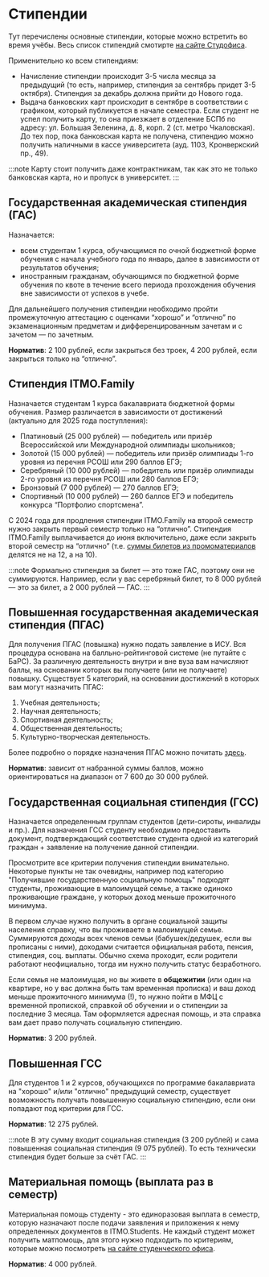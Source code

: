 # Стипендии

Тут перечислены основные стипендии, которые можно встретить во время учёбы. Весь список стипендий смотирте [на сайте Студофиса](https://student.itmo.ru/ru/scholarship/).

Применительно ко всем стипендиям:

- Начисление стипендии происходит 3-5 числа месяца за предыдущий (то есть, например, стипендия за сентябрь придет 3-5 октября). Стипендия за декабрь должна прийти до Нового года.
- Выдача банковских карт происходит в сентябре в соответствии с графиком, который публикуется в начале семестра. Если студент не успел получить карту, то она приезжает в отделение БСПб по адресу: ул. Большая Зеленина, д. 8, корп. 2 (ст. метро Чкаловская). До тех пор, пока банковская карта не получена, стипендию можно получить наличными в кассе университета (ауд. 1103, Кронверкский пр., 49).

:::note
Карту стоит получить даже контрактникам, так как это не только банковская карта, но и пропуск в университет.
:::

## Государственная академическая стипендия (ГАС)

Назначается:

- всем студентам 1 курса, обучающимся по очной бюджетной форме обучения с начала учебного года по январь, далее в зависимости от результатов обучения;
- иностранным гражданам, обучающимся по бюджетной форме обучения по квоте в течение всего периода прохождения обучения вне зависимости от успехов в учебе.

Для дальнейшего получения стипендии необходимо пройти промежуточную аттестацию с оценками “хорошо” и “отлично” по экзаменационным предметам и дифференцированным зачетам и с зачетом — по зачетным.

**Норматив**: 2 100 рублей, если закрыться без троек, 4 200 рублей, если закрыться только на “отлично”.

## Стипендия ITMO.Family

Назначается студентам 1 курса бакалавриата бюджетной формы обучения. Размер различается в зависимости от достижений (актуально для 2025 года поступления):

- Платиновый (25 000 рублей) — победитель или призёр Всероссийской или Международной олимпиады школьников;
- Золотой (15 000 рублей) — победитель или призёр олимпиады 1-го уровня из перечня РСОШ или 290 баллов ЕГЭ;
- Серебряный (10 000 рублей) — победитель или призёр олимпиады 2-го уровня из перечня РСОШ или 280 баллов ЕГЭ;
- Бронзовый (7 000 рублей) — 270 баллов ЕГЭ;
- Спортивный (10 000 рублей) — 260 баллов ЕГЭ и победитель конкурса “Портфолио спортсмена”.

С 2024 года для продления стипендии ITMO.Family на второй семестр нужно закрыть первый семестр только на “отлично”. Стипендия ITMO.Family выплачивается до июня включительно, даже если закрыть второй семестр на “отлично” (т.е. [суммы билетов из промоматериалов](https://vk.com/abit.itmo?w=wall-45660640_48115) делятся не на 12, а на 10).

:::note
Формально стипендия за билет — это тоже ГАС, поэтому они не суммируются. Например, если у вас серебряный билет, то 8 000 рублей — это за билет, а 2 000 рублей — ГАС.
:::

## Повышенная государственная академическая стипендия (ПГАС)

Для получения ПГАС (повышка) нужно подать заявление в ИСУ. Вся процедура основана на балльно-рейтинговой системе (не путайте с БаРС). За различную деятельность внутри и вне вуза вам начисляют баллы, на основании которых вы получаете (или не получаете) повышку. Существует 5 категорий, на основании достижений в которых вам могут назначить ПГАС:

1. Учебная деятельность;
2. Научная деятельность;
3. Спортивная деятельность;
4. Общественная деятельность;
5. Культурно-творческая деятельность.

Более подробно о порядке назначения ПГАС можно почитать [здесь](https://student.itmo.ru/ru/scholarship_up/).

**Норматив**: зависит от набранной суммы баллов, можно ориентироваться на диапазон от 7 600 до 30 000 рублей.

## Государственная социальная стипендия (ГСС)

Назначается определенным группам студентов (дети-сироты, инвалиды и пр.). Для назначения ГСС студенту необходимо предоставить документ, подтверждающий соответствие студента одной из категорий граждан + заявление на получение данной стипендии.

Просмотрите все критерии получения стипендии внимательно. Некоторые пункты не так очевидны, например под категорию "Получившие государственную социальную помощь" подходят студенты, проживающие в малоимущей семье, а также одиноко проживающие граждане, у которых доход меньше прожиточного минимума.

В первом случае нужно получить в органе социальной защиты населения справку, что вы проживаете в малоимущей семье. Суммируются доходы всех членов семьи (бабушек/дедушек, если вы прописаны с ними), доходами считается официальная работа, пенсия, стипендия, соц. выплаты. Обычно схема проходит, если родители работают неофициально, тогда им нужно получить статус безработного.

Если семья не малоимущая, но вы живете в **общежитии** (или один на квартире, но у вас должна быть там временная прописка) и ваш доход меньше прожиточного минимума (!), то нужно пойти в МФЦ с временной пропиской, справкой об обучении и о стипендии за последние 3 месяца. Там оформляется адресная помощь, и эта справка вам дает право получать социальную стипендию.

**Норматив**: 3 200 рублей.

## Повышенная ГСС

Для студентов 1 и 2 курсов, обучающихся по программе бакалавриата на "хорошо" и/или "отлично" предыдущий семестр, существует возможность получать повышенную социальную стипендию, если они попадают под критерии для ГСС.

**Норматив**: 12 275 рублей.

:::note
В эту сумму входит социальная стипендия (3 200 рублей) и сама повышенная социальная стипендия (9 075 рублей). То есть технически стипендия будет больше за счёт ГАС.
:::

## Материальная помощь (выплата раз в семестр)

Материальная помощь студенту - это единоразовая выплата в семестр, которую назначают после подачи заявления и приложения к нему определенных документов в ITMO.Students. Не каждый студент может получить матпомощь, для этого нужно подходить по критериям, которые можно посмотреть [на сайте студенческого офиса](https://student.itmo.ru/ru/scholarship_social_2/).

**Норматив**: 4 000 рублей.
